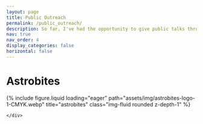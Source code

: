 ```yaml
---
layout: page
title: Public Outreach
permalink: /public_outreach/
description: So far, I've had the opportunity to give public talks through iTelescope.net, with the Durham Unviversity Women in STEM society (DUWIS), and at the Niehls Bohr Institute at the University of Copenhagen. I am also a regular writer at Astrobites - for more details, click below!
nav: true
nav_order: 4
display_categories: false
horizontal: false
---
```


# Astrobites

<div class="row">
    <div class="col-sm mt-3 mt-md-0">
        {% include figure.liquid loading="eager" path="assets/img/astrobites-logo-1-CMYK.webp" title="astrobites" class="img-fluid rounded z-depth-1" %}
    
    </div>
</div>
